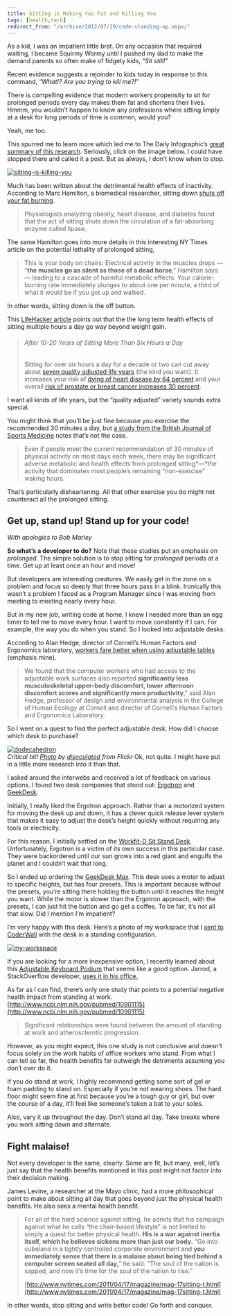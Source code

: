 ```yaml
---
title: Sitting is Making You Fat and Killing You
tags: [health,tech]
redirect_from: "/archive/2012/07/19/code-standing-up.aspx/"
---
```


As a kid, I was an impatient little brat. On any occasion that required
waiting, I became Squirmy Wormy until I pushed my dad to make the demand
parents so often make of fidgety kids, “*Sit still!*”

Recent evidence suggests a rejoinder to kids today in response to this
command, “*What!? Are you trying to kill me?!*”

There is compelling evidence that modern workers propensity to sit for
prolonged periods every day makes them fat and shortens their lives.
Hmmm, you wouldn’t happen to know any professions where sitting limply
at a desk for long periods of time is common, would you?

Yeah, me too.

This spurred me to learn more which led me to The Daily Infographic’s
[great summary of this
research](http://dailyinfographic.com/sitting-down-is-killing-you-infographic "Sitting down is killing you").
Seriously, click on the image below. I could have stopped there and
called it a post. But as always, I don’t know when to stop.

[![sitting-is-killing-you](https://haacked.com/images/haacked_com/WindowsLiveWriter/Get-Up-Stand-Up_CC31/sitting-is-killing-you_3.png "sitting-is-killing-you")](http://dailyinfographic.com/sitting-down-is-killing-you-infographic "Sitting Down is Killing You [infographic]")

Much has been written about the detrimental health effects of
inactivity. According to Marc Hamilton, a biomedical researcher, sitting
down [shuts off your fat
burning](http://www.sciencedaily.com/videos/2008/0610-stand_up_for_your_health.htm "stand up for your health").

> Physiologists analyzing obesity, heart disease, and diabetes found
> that the act of sitting shuts down the circulation of a fat-absorbing
> enzyme called lipase.

The same Hamilton goes into more details in this interesting NY Times
article on the potential lethality of prolonged sitting,

> This is your body on chairs: Electrical activity in the muscles drops
> — “**the muscles go as silent as those of a dead horse**,” Hamilton
> says — leading to a cascade of harmful metabolic effects. Your
> calorie-burning rate immediately plunges to about one per minute, a
> third of what it would be if you got up and walked.

In other words, sitting down is the off button.

This [LifeHacker
article](http://lifehacker.com/5879536/how-sitting-all-day-is-damaging-your-body-and-how-you-can-counteract-it "How sitting all day is damaging your body.")
points out that the the long term health effects of sitting multiple
hours a day go way beyond weight gain.

> ###### After 10-20 Years of Sitting More Than Six Hours a Day
>
> Sitting for over six hours a day for a decade or two can cut away
> about [seven quality adjusted life
> years](http://sjp.sagepub.com/content/35/5/510.abstract) (the kind you
> want). It increases your risk of [dying of heart disease by 64
> percent](http://journals.lww.com/acsm-msse/Fulltext/2010/05000/Sedentary_Behaviors_Increase_Risk_of.6.aspx)
> and your overall [risk of prostate or breast cancer increases 30
> percent](http://yourlife.usatoday.com/health/medical/cancer/story/2011-11-03/Prolonged-sitting-linked-to-breast-cancer-colon-cancer/51051928/1).

I want all kinds of life years, but the “quality adjusted” variety
sounds extra special.

You might think that you’ll be just fine because you exercise the
recommended 30 minutes a day, but [a study from the British Journal of
Sports
Medicine](http://bjsm.bmj.com/content/43/2/81.full "Too much sitting: a novel and important predictor of chronic disease risk?")
notes that’s not the case.

> Even if people meet the current recommendation of 30 minutes of
> physical activity on most days each week, there may be significant
> adverse metabolic and health effects from prolonged sitting*—*the
> activity that dominates most people’s remaining “non-exercise” waking
> hours.

That’s particularly disheartening. All that other exercise you do might
not counteract all the prolonged sitting.

Get up, stand up! Stand up for your code!
-----------------------------------------

*With apologies to Bob Marley*

**So what’s a developer to do?** Note that these studies put an emphasis
on *prolonged*. The simple solution is to stop sitting for *prolonged*
periods at a time. Get up at least once an hour and move!

But developers are interesting creatures. We easily get in the zone on a
problem and focus so deeply that three hours pass in a blink. Ironically
this wasn’t a problem I faced as a Program Manager since I was moving
from meeting to meeting nearly every hour.

But in my new job, writing code at home, I knew I needed more than an
egg timer to tell me to move every hour. I want to move constantly if I
can. For example, the way you do when you stand. So I looked into
adjustable desks.

According to Alan Hedge, director of Cornell’s Human Factors and
Ergonomics laboratory, [workers fare better when using adjustable
tables](http://www.news.cornell.edu/Chronicle/04/11.18.04/stand_at_work.html "standing at work")
(emphasis mine).

> We found that the computer workers who had access to the adjustable
> work surfaces also reported **significantly less musculoskeletal
> upper-body discomfort, lower afternoon discomfort scores and
> significantly more productivity**," said Alan Hedge, professor of
> design and environmental analysis in the College of Human Ecology at
> Cornell and director of Cornell's Human Factors and Ergonomics
> Laboratory.

So I went on a quest to find the perfect adjustable desk. How did I
choose which desk to purchase?

[![dodecahedron](https://haacked.com/images/haacked_com/WindowsLiveWriter/Get-Up-Stand-Up_CC31/dodecahedron5_thumb.jpg "dodecahedron")](https://haacked.com/images/haacked_com/WindowsLiveWriter/Get-Up-Stand-Up_CC31/dodecahedron5.jpg)
\
*Critical hit!
[Photo](http://www.flickr.com/photos/disoculated/4574721445/ "20-sided die")
by
[disoculated](http://www.flickr.com/photos/disoculated/ "Disoculated on Flickr")
from Flickr* Ok, not quite. I might have put in a little more research
into it than that.

I asked around the interwebs and received a lot of feedback on various
options. I found two desk companies that stood out:
[Ergotron](http://www.ergotron.com/) and
[GeekDesk](http://www.geekdesk.com/ "GeekDesk").

Initially, I really liked the Ergotron approach. Rather than a motorized
system for moving the desk up and down, it has a clever quick release
lever system that makes it easy to adjust the desk’s height quickly
without requiring any tools or electricity.

For this reason, I initially settled on the [Workfit-D Sit Stand
Desk](http://www.ergotron.com/Products/tabid/65/PRDID/511/language/en-US/Default.aspx "Ergotron Workfit-D").
Unfortunately, Ergotron is a victim of its own success in this
particular case. They were backordered until our sun grows into a red
giant and engulfs the planet and I couldn’t wait that long.

So I ended up ordering the [GeekDesk
Max](http://www.geekdesk.com/default.asp?contentID=622 "GeekDesk Max").
This desk uses a motor to adjust to specific heights, but has four
presets. This is important because without the presets, you’re sitting
there holding the button until it reaches the height you want. While the
motor is slower than the Ergotron approach, with the presets, I can just
hit the button and go get a coffee. To be fair, it’s not all that slow.
Did I mention I’m impatient?

I’m very happy with this desk. Here’s a photo of my workspace that I
[sent to CoderWall](http://coderwall.com/p/v7xqcg "CoderWall") with the
desk in a standing configuration.

[![my-workspace](https://haacked.com/images/haacked_com/WindowsLiveWriter/Get-Up-Stand-Up_CC31/my-workspace_thumb.jpg "my-workspace")](https://haacked.com/images/haacked_com/WindowsLiveWriter/Get-Up-Stand-Up_CC31/my-workspace_2.jpg)

If you are looking for a more inexpensive option, I recently learned
about this [Adjustable Keyboard Podium](http://www.akp-inc.com/) that
seems like a good option. Jarrod, a StackOverflow developer, [uses it in
his
office.](http://blog.stackoverflow.com/2009/06/stack-overflow-developer-lair/)

As far as I can find, there’s only one study that points to a potential
negative health impact from standing at work.
[http://www.ncbi.nlm.nih.gov/pubmed/10901115](http://www.ncbi.nlm.nih.gov/pubmed/10901115)

> Significant relationships were found between the amount of standing at
> work and atherosclerotic progression.

However, as you might expect, this one study is not conclusive and
doesn’t focus solely on the work habits of office workers who stand.
From what I can tell so far, the health benefits far outweigh the
detriments assuming you don’t over do it.

If you do stand at work, I highly recommend getting some sort of gel or
foam padding to stand on. Especially if you’re not wearing shoes. The
hard floor might seem fine at first because you’re a tough guy or girl,
but over the course of a day, it’ll feel like someone’s taken a bat to
your soles.

Also, vary it up throughout the day. Don’t stand all day. Take breaks
where you work sitting down and alternate.

Fight malaise!
--------------

Not every developer is the same, clearly. Some are fit, but many, well,
let’s just say that the health benefits mentioned in this post might not
factor into their decision making.

James Levine, a researcher at the Mayo clinic, had a more philosophical
point to make about sitting all day that goes beyond just the physical
health benefits. He also sees a mental health benefit.

> For all of the hard science against sitting, he admits that his
> campaign against what he calls “the chair-based lifestyle” is not
> limited to simply a quest for better physical health. **His is a war
> against inertia itself, which he believes sickens more than just our
> body.** “Go into cubeland in a tightly controlled corporate
> environment and **you immediately sense that there is a malaise about
> being tied behind a computer screen seated all day,**” he said. “The
> soul of the nation is sapped, and now it’s time for the soul of the
> nation to rise.”
>
> [http://www.nytimes.com/2011/04/17/magazine/mag-17sitting-t.html](http://www.nytimes.com/2011/04/17/magazine/mag-17sitting-t.html)

In other words, stop sitting and write better code! Go forth and
conquer.

